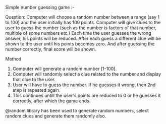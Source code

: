 Simple number guessing game :- 

Question:
Computer will choose a random number between a range (say 1 to 100) and the user initially has 100 points. Computer will give clues to the user to guess the number (such as the number is factors of that number, multiple of some numbers etc.) Each time the user guesses the wrong answer, his points will be reduced.
After each guess a different clue will be shown to the user until his points becomes zero. And after guessing the number correctly, final score will be shown.

Method
1. Computer will generate a random number [1-100].
2. Computer will randomly select a clue related to the number and display that clue to the user.
3. User will have to guess the number. If he guesses it wrong, then 2nd step is repeated again.
4. This continues untill the user's points are reduced to 0 or he guesses it correctly, after which the game ends.

@random library has been used to generate random numbers, select random clues and generate them randomly also.